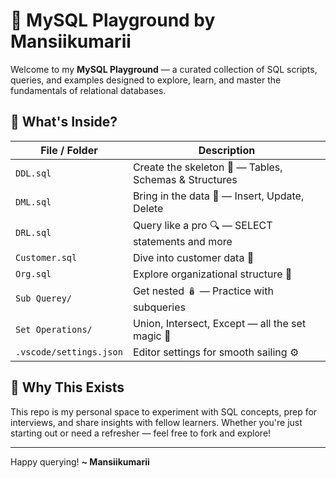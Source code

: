 # 🐬 MySQL Playground by Mansiikumarii

Welcome to my **MySQL Playground** — a curated collection of SQL scripts, queries, and examples designed to explore, learn, and master the fundamentals of relational databases.

## 📁 What's Inside?

| File / Folder           | Description                                           |
| ----------------------- | ----------------------------------------------------- |
| `DDL.sql`               | Create the skeleton 🦴 — Tables, Schemas & Structures |
| `DML.sql`               | Bring in the data 🎯 — Insert, Update, Delete         |
| `DRL.sql`               | Query like a pro 🔍 — SELECT statements and more      |
| `Customer.sql`          | Dive into customer data 💼                            |
| `Org.sql`               | Explore organizational structure 🏢                   |
| `Sub Querey/`           | Get nested 🪆 — Practice with subqueries              |
| `Set Operations/`       | Union, Intersect, Except — all the set magic 🔗       |
| `.vscode/settings.json` | Editor settings for smooth sailing ⚙️                 |

## 🌟 Why This Exists

This repo is my personal space to experiment with SQL concepts, prep for interviews, and share insights with fellow learners. Whether you're just starting out or need a refresher — feel free to fork and explore!

---

Happy querying!
**\~ Mansiikumarii**
